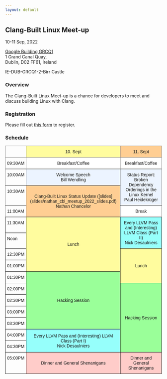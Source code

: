 ```yaml
---
layout: default
---
```


## Clang-Built Linux Meet-up

10-11 Sep, 2022

<a href="https://goo.gl/maps/32yVACGEiFS1goeR9">Google Building GRCQ1</a><br/>
1 Grand Canal Quay,<br/>
Dublin, D02 FF61, Ireland

IE-DUB-GRCQ1-2-Birr Castle

### Overview

The Clang-Built Linux Meet-up is a chance for developers to meet and discuss building Linux with Clang.

### Registration

Please fill out [this form](https://forms.gle/iCkYRyUqi2Bd26YN9) to register.

### Schedule

<style type="text/css">
.tg  {border-collapse:collapse;border-spacing:0;}
.tg td{border-color:black;border-style:solid;border-width:1px;font-family:Arial, sans-serif;font-size:14px;
  overflow:hidden;padding:10px 5px;word-break:normal;}
.tg th{border-color:black;border-style:solid;border-width:1px;font-family:Arial, sans-serif;font-size:14px;
  font-weight:normal;overflow:hidden;padding:10px 5px;word-break:normal;}
.tg .tg-l38z{background-color:#96fffb;text-align:center;vertical-align:middle}
.tg .tg-rgo1{background-color:#ffce93;border-color:inherit;text-align:center;vertical-align:middle}
.tg .tg-rgo3{background-color:#fffc9e;text-align:center;vertical-align:middle}
.tg .tg-cmwg{background-color:#ffccc9;text-align:center;vertical-align:top}
.tg .tg-hy4i{background-color:#9aff99;text-align:center;vertical-align:middle}
.tg .tg-jq7l{background-color:#ecf4ff;border-color:inherit;text-align:center;vertical-align:middle}
.tg .tg-zme7{background-color:#ffce93;border-color:inherit;text-align:center;vertical-align:top}
.tg .tg-0pky{border-color:inherit;text-align:left;vertical-align:top}
.tg .tg-hafo{background-color:#fffc9e;border-color:inherit;text-align:center;vertical-align:top}
.tg .tg-rq3n{background-color:#ffffff;border-color:inherit;text-align:center;vertical-align:middle}
.tg .tg-3xi5{background-color:#ffffff;border-color:inherit;text-align:center;vertical-align:top}
.tg .tg-0lax{text-align:left;vertical-align:top}
.tg .tg-2ceo{background-color:#ffccc9;text-align:center;vertical-align:middle}
</style>
<table class="tg">
<thead>
  <tr>
    <th class="tg-0pky"></th>
    <th class="tg-hafo">10. Sept</th>
    <th class="tg-zme7">11. Sept</th>
  </tr>
</thead>
<tbody>
  <tr>
    <td class="tg-0pky">09:30AM</td>
    <td class="tg-rq3n">Breakfast/Coffee</td>
    <td class="tg-3xi5">Breakfast/Coffee</td>
  </tr>
  <tr>
    <td class="tg-0pky">10:00AM</td>
    <td class="tg-jq7l">Welcome Speech<br>Bill Wendling</td>
    <td class="tg-jq7l" rowspan="2">Status Report: Broken Dependency Orderings in the Linux Kernel<br><span style="font-weight:300;font-style:normal">Paul Heidekrüger</span></td>
  </tr>
  <tr>
    <td class="tg-0pky">10:30AM</td>
    <td class="tg-rgo1" rowspan="2">Clang-Built Linux Status Update ([slides](slides/nathan_cbl_meetup_2022_slides.pdf)<br>Nathan Chancelor</td>
  </tr>
  <tr>
    <td class="tg-0pky">11:00AM</td>
    <td class="tg-3xi5">Break</td>
  </tr>
  <tr>
    <td class="tg-0lax">11:30AM</td>
    <td class="tg-rgo3" rowspan="4">Lunch</td>
    <td class="tg-l38z" rowspan="2">Every LLVM Pass and (Interesting) LLVM Class (Part II)<br>Nick Desaulniers</td>
  </tr>
  <tr>
    <td class="tg-0lax">Noon</td>
  </tr>
  <tr>
    <td class="tg-0lax">12:30PM</td>
    <td class="tg-rgo3" rowspan="3">Lunch</td>
  </tr>
  <tr>
    <td class="tg-0lax">01:00PM</td>
  </tr>
  <tr>
    <td class="tg-0lax">01:30PM</td>
    <td class="tg-hy4i" rowspan="5">Hacking Session</td>
  </tr>
  <tr>
    <td class="tg-0lax">02:00PM</td>
    <td class="tg-hy4i" rowspan="6">Hacking Session</td>
  </tr>
  <tr>
    <td class="tg-0lax">02:30PM</td>
  </tr>
  <tr>
    <td class="tg-0lax">03:00PM</td>
  </tr>
  <tr>
    <td class="tg-0lax">03:30PM</td>
  </tr>
  <tr>
    <td class="tg-0lax">04:00PM</td>
    <td class="tg-l38z" rowspan="2">Every LLVM Pass and (Interesting) LLVM Class (Part I)<br>Nick Desaulniers</td>
  </tr>
  <tr>
    <td class="tg-0lax">04:30PM</td>
  </tr>
  <tr>
    <td class="tg-0lax">05:00PM</td>
    <td class="tg-2ceo">Dinner and General Shenanigans</td>
    <td class="tg-cmwg">Dinner and General Shenanigans</td>
  </tr>
</tbody>
</table>
